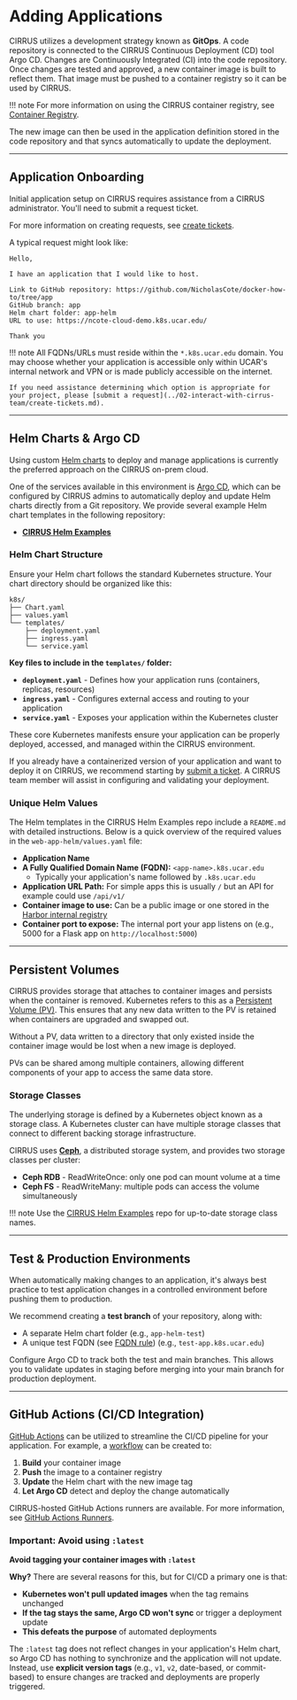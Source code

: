 # Adding Applications

CIRRUS utilizes a development strategy known as **GitOps**. A code repository is connected to the CIRRUS Continuous Deployment (CD) tool Argo CD. Changes are Continuously Integrated (CI) into the code repository. Once changes are tested and approved, a new container image is built to reflect them. That image must be pushed to a container registry so it can be used by CIRRUS.

!!! note
    For more information on using the CIRRUS container registry, see [Container Registry](../04-container-registry/index.md).

The new image can then be used in the application definition stored in the code repository and that syncs automatically to update the deployment.

---

## Application Onboarding

Initial application setup on CIRRUS requires assistance from a CIRRUS administrator. You'll need to submit a request ticket.

For more information on creating requests, see [create tickets](../02-interact-with-cirrus-team/create-tickets.md).

A typical request might look like:

```
Hello,

I have an application that I would like to host.

Link to GitHub repository: https://github.com/NicholasCote/docker-how-to/tree/app
GitHub branch: app
Helm chart folder: app-helm
URL to use: https://ncote-cloud-demo.k8s.ucar.edu/ 

Thank you
```

!!! note
    All FQDNs/URLs must reside within the `*.k8s.ucar.edu` domain. You may choose whether your application is accessible only within UCAR's internal network and VPN or is made publicly accessible on the internet.
    
    If you need assistance determining which option is appropriate for your project, please [submit a request](../02-interact-with-cirrus-team/create-tickets.md).

---

## Helm Charts & Argo CD

Using custom [Helm charts](https://helm.sh/docs/topics/charts/) to deploy and manage applications is currently the preferred approach on the CIRRUS on-prem cloud.

One of the services available in this environment is [Argo CD](https://argo-cd.readthedocs.io/), which can be configured by CIRRUS admins to automatically deploy and update Helm charts directly from a Git repository. We provide several example Helm chart templates in the following repository:

* **[CIRRUS Helm Examples](https://github.com/NCAR/cirrus-helm-examples)**

### Helm Chart Structure

Ensure your Helm chart follows the standard Kubernetes structure. Your chart directory should be organized like this:

```
k8s/
├── Chart.yaml
├── values.yaml
└── templates/
    ├── deployment.yaml
    ├── ingress.yaml
    └── service.yaml
```

**Key files to include in the `templates/` folder:**

- **`deployment.yaml`** - Defines how your application runs (containers, replicas, resources)
- **`ingress.yaml`** - Configures external access and routing to your application  
- **`service.yaml`** - Exposes your application within the Kubernetes cluster

These core Kubernetes manifests ensure your application can be properly deployed, accessed, and managed within the CIRRUS environment.

If you already have a containerized version of your application and want to deploy it on CIRRUS, we recommend starting by [submit a ticket](../02-interact-with-cirrus-team/create-tickets.md). A CIRRUS team member will assist in configuring and validating your deployment.

### Unique Helm Values

The Helm templates in the CIRRUS Helm Examples repo include a `README.md` with detailed instructions. Below is a quick overview of the required values in the `web-app-helm/values.yaml` file:

- **Application Name**
- **A Fully Qualified Domain Name (FQDN):** `<app-name>.k8s.ucar.edu`
  - Typically your application's name followed by `.k8s.ucar.edu`
- **Application URL Path:** For simple apps this is usually `/` but an API for example could use `/api/v1/`
- **Container image to use:** Can be a public image or one stored in the [Harbor internal registry](../04-container-registry/index.md)
- **Container port to expose:** The internal port your app listens on (e.g., 5000 for a Flask app on `http://localhost:5000`)

---

## Persistent Volumes

CIRRUS provides storage that attaches to container images and persists when the container is removed. Kubernetes refers to this as a [Persistent Volume (PV)](https://kubernetes.io/docs/concepts/storage/persistent-volumes/). This ensures that any new data written to the PV is retained when containers are upgraded and swapped out.

Without a PV, data written to a directory that only existed inside the container image would be lost when a new image is deployed.

PVs can be shared among multiple containers, allowing different components of your app to access the same data store.

### Storage Classes

The underlying storage is defined by a Kubernetes object known as a storage class. A Kubernetes cluster can have multiple storage classes that connect to different backing storage infrastructure.

CIRRUS uses **[Ceph](https://docs.ceph.com/en/reef/)**, a distributed storage system, and provides two storage classes per cluster:

- **Ceph RDB** - ReadWriteOnce: only one pod can mount volume at a time
- **Ceph FS** - ReadWriteMany: multiple pods can access the volume simultaneously

!!! note
    Use the [CIRRUS Helm Examples](https://github.com/NCAR/cirrus-helm-examples) repo for up-to-date storage class names.

---

## Test & Production Environments

When automatically making changes to an application, it's always best practice to test application changes in a controlled environment before pushing them to production.

We recommend creating a **test branch** of your repository, along with:

- A separate Helm chart folder (e.g., `app-helm-test`)
- A unique test FQDN (see [FQDN rule](#unique-helm-values)) (e.g., `test-app.k8s.ucar.edu`)

Configure Argo CD to track both the test and main branches. This allows you to validate updates in staging before merging into your main branch for production deployment.

---

## GitHub Actions (CI/CD Integration)

[GitHub Actions](https://docs.github.com/en/actions) can be utilized to streamline the CI/CD pipeline for your application. For example, a [workflow](https://docs.github.com/en/actions/using-workflows/about-workflows) can be created to:

1. **Build** your container image
2. **Push** the image to a container registry
3. **Update** the Helm chart with the new image tag
4. **Let Argo CD** detect and deploy the change automatically

CIRRUS-hosted GitHub Actions runners are available. For more information, see [GitHub Actions Runners](../05-github-actions/scale-sets.md).

### Important: Avoid using `:latest`

**Avoid tagging your container images with `:latest`**

**Why?** There are several reasons for this, but for CI/CD a primary one is that:

- **Kubernetes won't pull updated images** when the tag remains unchanged
- **If the tag stays the same, Argo CD won't sync** or trigger a deployment update
- **This defeats the purpose** of automated deployments

The `:latest` tag does not reflect changes in your application's Helm chart, so Argo CD has nothing to synchronize and the application will not update. Instead, use **explicit version tags** (e.g., `v1`, `v2`, date-based, or commit-based) to ensure changes are tracked and deployments are properly triggered.